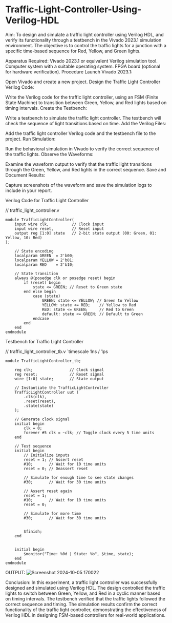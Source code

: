 # Traffic-Light-Controller-Using-Verilog-HDL
Aim:
To design and simulate a traffic light controller using Verilog HDL, and verify its functionality through a testbench in the Vivado 2023.1 simulation environment. The objective is to control the traffic lights for a junction with a specific time-based sequence for Red, Yellow, and Green lights.

Apparatus Required:
Vivado 2023.1 or equivalent Verilog simulation tool.
Computer system with a suitable operating system.
FPGA board (optional for hardware verification).
Procedure
Launch Vivado 2023.1:

Open Vivado and create a new project.
Design the Traffic Light Controller Verilog Code:

Write the Verilog code for the traffic light controller, using an FSM (Finite State Machine) to transition between Green, Yellow, and Red lights based on timing intervals.
Create the Testbench:

Write a testbench to simulate the traffic light controller. The testbench will check the sequence of light transitions based on time.
Add the Verilog Files:

Add the traffic light controller Verilog code and the testbench file to the project.
Run Simulation:

Run the behavioral simulation in Vivado to verify the correct sequence of the traffic lights.
Observe the Waveforms:

Examine the waveform output to verify that the traffic light transitions through the Green, Yellow, and Red lights in the correct sequence.
Save and Document Results:

Capture screenshots of the waveform and save the simulation logs to include in your report.

Verilog Code for Traffic Light Controller

// traffic_light_controller.v
```
module TrafficLightController(
    input wire clk,          // Clock input
    input wire reset,        // Reset input
    output reg [1:0] state   // 2-bit state output (00: Green, 01: Yellow, 10: Red)
);

    // State encoding
    localparam GREEN  = 2'b00;
    localparam YELLOW = 2'b01;
    localparam RED    = 2'b10;

    // State transition
    always @(posedge clk or posedge reset) begin
        if (reset) begin
            state <= GREEN; // Reset to Green state
        end else begin
            case (state)
                GREEN: state <= YELLOW; // Green to Yellow
                YELLOW: state <= RED;    // Yellow to Red
                RED: state <= GREEN;     // Red to Green
                default: state <= GREEN; // Default to Green
            endcase
        end
    end
endmodule
```

Testbench for Traffic Light Controller

// traffic_light_controller_tb.v
`timescale 1ns / 1ps
```
module TrafficLightController_tb;

    reg clk;                // Clock signal
    reg reset;              // Reset signal
    wire [1:0] state;       // State output

    // Instantiate the TrafficLightController
    TrafficLightController uut (
        .clk(clk),
        .reset(reset),
        .state(state)
    );

    // Generate clock signal
    initial begin
        clk = 0;
        forever #5 clk = ~clk; // Toggle clock every 5 time units
    end

    // Test sequence
    initial begin
        // Initialize inputs
        reset = 1; // Assert reset
        #10;       // Wait for 10 time units
        reset = 0; // Deassert reset

        // Simulate for enough time to see state changes
        #30;       // Wait for 30 time units

        // Assert reset again
        reset = 1;
        #10;       // Wait for 10 time units
        reset = 0;

        // Simulate for more time
        #30;       // Wait for 30 time units

        
        $finish;
    end

    
    initial begin
        $monitor("Time: %0d | State: %b", $time, state);
    end
endmodule
```
OUTPUT:
![Screenshot 2024-10-05 170022](https://github.com/user-attachments/assets/86b2655f-59ab-484c-a4b7-3305f87321f4)




Conclusion:
In this experiment, a traffic light controller was successfully designed and simulated using Verilog HDL. The design controlled the traffic lights to switch between Green, Yellow, and Red in a cyclic manner based on timing intervals. The testbench verified that the traffic lights followed the correct sequence and timing. The simulation results confirm the correct functionality of the traffic light controller, demonstrating the effectiveness of Verilog HDL in designing FSM-based controllers for real-world applications.
